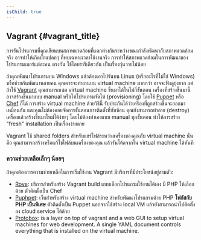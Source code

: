 ```yaml
---
isChild: true
---
```


## Vagrant {#vagrant_title}

การรันโปรแกรมที่คุณเขียนบนสภาพแวดล้อมที่แตกต่างกันระหว่างขณะกำลังพัฒนากับสภาพแวดล้อมจริง
อาจทำให้เกิดบั๊กแปลกๆ ที่พบเฉพาะเวลาใช้งานจริง การทำให้สภาพแวดล้อมในการพัฒนาของโปรแกรมเมอร์แต่ละคน
ตรงกัน ใช้ไลบรารีเดียวกัน เป็นเรื่องวุ่นวายไม่น้อย

ถ้าคุณพัฒนาโปรแกรมบน Windows แล้วต้องเอาไปรันบน Linux (หรืออะไรที่ไม่ใช่ Windows) หรือช่วยกันพัฒนาหลายคน
คุณควรจะทำงานบน virtual machine มากกว่า อาจจะฟังดูยุ่งยาก แต่ถ้าใช้ [Vagrant][vagrant] คุณสามารถเซต
virtual machine ขึ้นมาได้ในไม่กี่ขั้นตอน เครื่องที่สร้างขึ้นมานี้อาจสร้างขึ้นมาแบบ manual หรือให้โปรแกรมจัดให้
(provisioning) โดยใช้ [Puppet][puppet] หรือ [Chef][chef] ก็ได้ การสร้าง virtual machine ด้วยวิธีนี้
รับประกันได้ว่าเครื่องที่ถูกสร้างขึ้นจะออกมาเหมือนกัน และคุณไม่ต้องคอยจัดการขั้นตอนการติดตั้งที่ซับซ้อน
คุณยังสามารถทำลาย (destroy) เครื่องแล้วสร้างขึ้นมาใหม่ได้ง่ายๆ โดยไม่ต้องทำเองแบบ manual ทุกขั้นตอน
ทำให้การสร้าง "fresh" installation เป็นเรื่องง่ายดาย

Vagrant ใช้ shared folders สำหรับแชร์ไฟล์ระหว่างเครื่องของคุณกับ virtual machine 
นั่นคือ คุณสามารถสร้างหรือแก้ไขไฟล์บนเครื่องของคุณ แล้วรันโค้ดจากใน virtual machine ได้ทันที

### ความช่วยเหลือเล็กๆ น้อยๆ

ถ้าคุณต้องการความช่วยเหลือในการเริ่มใช้งาน Vagrant มีบริการที่มีประโยชน์อยู่สามตัว:

- [Rove][rove]: บริการสำหรับสร้าง Vagrant build แบบเลือกโปรแกรมใช้งานได้เอง มี PHP ให้เลือกด้วย
  ตัวติดตั้งเป็น Chef
- [Puphpet][puphpet]: เว็บสำหรับสร้าง virtual machine สำหรับพัฒนาโปรแกรมด้วย PHP **โฟกัสกับ PHP เป็นพิเศษ**
  ตัวติดตั้งเป็น Puppet นอกจากใช้สร้าง local VM แล้วยังสามารถนำไปติดตั้งลง cloud service ได้ด้วย
- [Protobox][protobox]: is a layer on top of vagrant and a web GUI to setup virtual machines for web development. A single YAML document controls everything that is installed on the virtual machine.

[vagrant]: http://vagrantup.com/
[puppet]: http://www.puppetlabs.com/
[chef]: http://www.opscode.com/
[rove]: http://rove.io/
[puphpet]: https://puphpet.com/
[protobox]: http://getprotobox.com/
